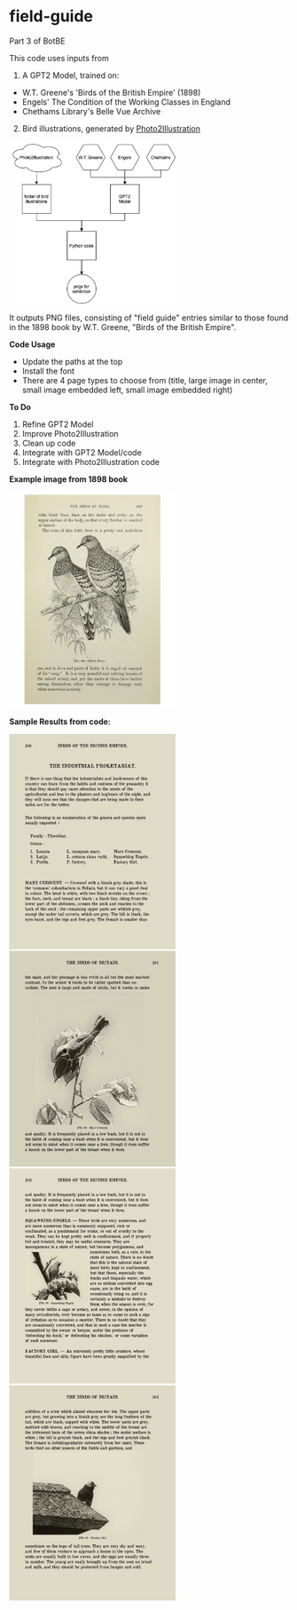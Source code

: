 # field-guide
Part 3 of BotBE

This code uses inputs from
1. A GPT2 Model, trained on:
- W.T. Greene's 'Birds of the British Empire' (1898)
- Engels' The Condition of the Working Classes in England
- Chethams Library's Belle Vue Archive
2. Bird illustrations, generated by [Photo2Illustration](https://github.com/jamescoupe/photo2illustration)

<img src="https://github.com/jamescoupe/field-guide/blob/main/fieldguide-flow.png?" width=300>

It outputs PNG files, consisting of "field guide" entries similar to those found in the 1898 book by W.T. Greene, "Birds of the British Empire".

**Code Usage**
- Update the paths at the top
- Install the font
- There are 4 page types to choose from (title, large image in center, small image embedded left, small image embedded right)

**To Do**
1. Refine GPT2 Model
2. Improve Photo2Illustration
3. Clean up code
4. Integrate with GPT2 Model/code
5. Integrate with Photo2Illustration code

**Example image from 1898 book**
<p>
<img src="https://github.com/jamescoupe/field-guide/blob/main/pigeons_illustration.jpg?raw=true" width=300>

**Sample Results from code:**
<p>
<img src="https://github.com/jamescoupe/field-guide/blob/main/sample/page0b.png?raw=true" width=300>
<img src="https://github.com/jamescoupe/field-guide/blob/main/sample/page1b.png?raw=true" width=300>
<img src="https://github.com/jamescoupe/field-guide/blob/main/sample/page2b.png?raw=true" width=300>
<img src="https://github.com/jamescoupe/field-guide/blob/main/sample/page3b.png?raw=true" width=300>

